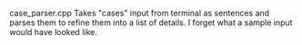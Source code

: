 case_parser.cpp
Takes "cases" input from terminal as sentences and parses them to refine them into a list of details. I forget what a sample input would have looked like.
